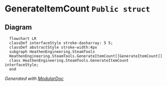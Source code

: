 # GenerateItemCount `Public struct`

## Diagram
```mermaid
  flowchart LR
  classDef interfaceStyle stroke-dasharray: 5 5;
  classDef abstractStyle stroke-width:4px
  subgraph HeathenEngineering.SteamTools
  HeathenEngineering.SteamTools.GenerateItemCount[[GenerateItemCount]]
  class HeathenEngineering.SteamTools.GenerateItemCount interfaceStyle;
  end
```

*Generated with* [*ModularDoc*](https://github.com/hailstorm75/ModularDoc)
